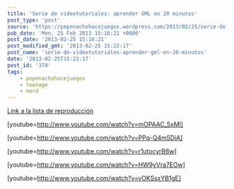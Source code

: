 ```yaml
---
title: 'Serie de videotutoriales: aprender GML en 20 minutos'
post_type: 'post'
source: 'https://pepenachohacejuegos.wordpress.com/2013/02/25/serie-de-videotutoriales-aprender-gml-en-20-minutos/'
pub_date: 'Mon, 25 Feb 2013 15:16:21 +0000'
post_date: '2013-02-25 15:16:21'
post_modified_gmt: '2013-02-25 15:22:17'
post_name: 'serie-de-videotutoriales-aprender-gml-en-20-minutos'
date: '2013-02-25T15:22:17'
post_id: '370'
tags:
    - pepenachohacejuegos
    - teenage
    - nerd
---
```

<a href="http://www.youtube.com/playlist?list=PLKAWawHgCvwC3lHoX4YVQ8ELLyweCYCzp&amp;feature=mh_lolz" target="_blank">Link a la lista de reproducción</a>

[youtube=http://www.youtube.com/watch?v=mOPAAC_5xMI]

[youtube=http://www.youtube.com/watch?v=PPq-Q4m5DiA]

[youtube=http://www.youtube.com/watch?v=r1utocyrB6w]

[youtube=http://www.youtube.com/watch?v=HW9yVra7EOw]

[youtube=http://www.youtube.com/watch?v=vOKSsxYB1gE]